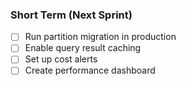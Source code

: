 ### Short Term (Next Sprint)

- [ ] Run partition migration in production
- [ ] Enable query result caching
- [ ] Set up cost alerts
- [ ] Create performance dashboard
